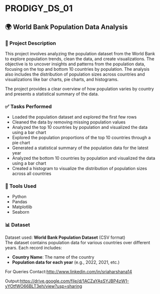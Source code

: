 # PRODIGY_DS_01
## 🌍 World Bank Population Data Analysis

### 📌 Project Description

This project involves analyzing the population dataset from the World Bank to explore population trends, clean the data, and create visualizations. The objective is to uncover insights and patterns from the population data, focusing on the top and bottom 10 countries by population. The analysis also includes the distribution of population sizes across countries and visualizations like bar charts, pie charts, and histograms.

The project provides a clear overview of how population varies by country and presents a statistical summary of the data.

### ✅ Tasks Performed

- Loaded the population dataset and explored the first few rows  
- Cleaned the data by removing missing population values  
- Analyzed the top 10 countries by population and visualized the data using a bar chart  
- Explored the population proportions of the top 10 countries through a pie chart  
- Generated a statistical summary of the population data for the latest year  
- Analyzed the bottom 10 countries by population and visualized the data using a bar chart  
- Created a histogram to visualize the distribution of population sizes across all countries

### 💼 Tools Used

- Python  
- Pandas  
- Matplotlib  
- Seaborn


### 📊 Dataset

Dataset used: **World Bank Population Dataset** (CSV format)  
The dataset contains population data for various countries over different years. Each record includes:

- **Country Name**: The name of the country  
- **Population data for each year** (e.g., 2022, 2021, etc.)


For Queries Contact:http://www.linkedin.com/in/sriaharshana14

Output:https://drive.google.com/file/d/1ACZaYAsSYJBP4zW1-yYOtfWO66BLT3eh/view?usp=sharing
